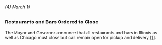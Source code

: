 ###### (4) March 15

### Restaurants and Bars Ordered to Close 

The Mayor and Govornor announce that all restaurants and bars in Illinois as well as Chicago must close but can remain open for pickup and delivery [[1]](https://www.chicagotribune.com/coronavirus/ct-viz-coronavirus-timeline-20200507-uvrzs32nljabrpn6vkzq7m2fpq-story.html). 